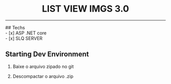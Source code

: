 <h1 align="center">
LIST VIEW IMGS  3.0
</h1>
<p align="center">
<hr>
## Techs
<br>
- [x] ASP .NET core<br>
- [x] SLQ SERVER<br>

## Starting Dev Environment

1.	Baixe o arquivo zipado no git<br>

2.	Descompactar o arquivo .zip<br>

